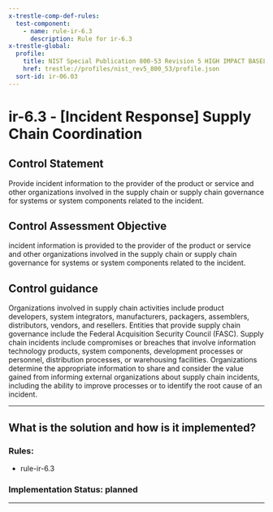 ```yaml
---
x-trestle-comp-def-rules:
  test-component:
    - name: rule-ir-6.3
      description: Rule for ir-6.3
x-trestle-global:
  profile:
    title: NIST Special Publication 800-53 Revision 5 HIGH IMPACT BASELINE
    href: trestle://profiles/nist_rev5_800_53/profile.json
  sort-id: ir-06.03
---
```


# ir-6.3 - \[Incident Response\] Supply Chain Coordination

## Control Statement

Provide incident information to the provider of the product or service and other organizations involved in the supply chain or supply chain governance for systems or system components related to the incident.

## Control Assessment Objective

incident information is provided to the provider of the product or service and other organizations involved in the supply chain or supply chain governance for systems or system components related to the incident.

## Control guidance

Organizations involved in supply chain activities include product developers, system integrators, manufacturers, packagers, assemblers, distributors, vendors, and resellers. Entities that provide supply chain governance include the Federal Acquisition Security Council (FASC). Supply chain incidents include compromises or breaches that involve information technology products, system components, development processes or personnel, distribution processes, or warehousing facilities. Organizations determine the appropriate information to share and consider the value gained from informing external organizations about supply chain incidents, including the ability to improve processes or to identify the root cause of an incident.

______________________________________________________________________

## What is the solution and how is it implemented?

<!-- For implementation status enter one of: implemented, partial, planned, alternative, not-applicable -->

<!-- Note that the list of rules under ### Rules: is read-only and changes will not be captured after assembly to JSON -->

<!-- Add control implementation description here for control: ir-6.3 -->

### Rules:

  - rule-ir-6.3

### Implementation Status: planned

______________________________________________________________________
